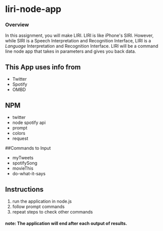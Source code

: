 # liri-node-app
### Overview
In this assignment, you will make LIRI. LIRI is like iPhone's SIRI. However, while SIRI is a Speech Interpretation and Recognition Interface, LIRI is a _Language_ Interpretation and Recognition Interface. LIRI will be a command line node app that takes in parameters and gives you back data.

## This App uses info from
 * Twitter
 * Spotify
 * OMBD
 
## NPM
* twitter
* node spotify api
* prompt
* colors
* request

 ##Commands to Input
 * myTweets
 * spotifySong
 * movieThis
 * do-what-it-says

## Instructions
1. run the application in node.js
2. follow prompt commands
3. repeat steps to check other commands
#### note: The application will end after each output of results.